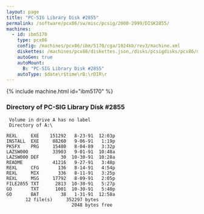 ```yaml
---
layout: page
title: "PC-SIG Library Disk #2855"
permalink: /software/pcx86/sw/misc/pcsig/2000-2999/DISK2855/
machines:
  - id: ibm5170
    type: pcx86
    config: /machines/pcx86/ibm/5170/cga/1024kb/rev3/machine.xml
    diskettes: /machines/pcx86/diskettes.json,/disks/pcsigdisks/pcx86/diskettes.json
    autoGen: true
    autoMount:
      B: "PC-SIG Library Disk #2855"
    autoType: $date\r$time\rB:\rDIR\r
---
```


{% include machine.html id="ibm5170" %}

### Directory of PC-SIG Library Disk #2855

     Volume in drive A has no label
     Directory of A:\

    REXL     EXE    151292   8-23-91  12:03p
    INSTALL  EXE     88260   9-06-91   1:19p
    PKSFX    PRG     15480   8-04-89   3:32p
    LAZSW000         33903   9-01-91  10:48a
    LAZSW000 DEF        30  10-30-91  10:28a
    README           41216   9-27-91   3:48p
    REXL     CFG       136   8-14-91   4:54p
    REXL     MIX       336   8-11-91   3:25p
    REXL     MSG     17792   8-09-91   2:05p
    FILE2855 TXT      2813  10-30-91   5:27p
    GO       TXT      1001  10-30-91   5:40p
    GO       BAT        38   1-31-91  12:58a
           12 file(s)     352297 bytes
                            2048 bytes free
